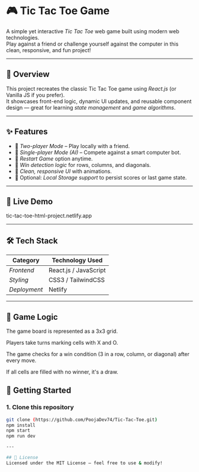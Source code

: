 # 🎮 Tic Tac Toe Game

A simple yet interactive *Tic Tac Toe* web game built using modern web technologies.  
Play against a friend or challenge yourself against the computer in this clean, responsive, and fun project!

---

## 🧩 Overview

This project recreates the classic Tic Tac Toe game using *React.js* (or Vanilla JS if you prefer).  
It showcases front-end logic, dynamic UI updates, and reusable component design — great for learning *state management* and *game algorithms*.

---

## ✨ Features

- 🎯 *Two-player Mode* – Play locally with a friend.
- 🤖 *Single-player Mode (AI)* – Compete against a smart computer bot.
- 🔄 *Restart Game* option anytime.
- 🧠 *Win detection logic* for rows, columns, and diagonals.
- 🎨 *Clean, responsive UI* with animations.
- 💾 Optional: *Local Storage support* to persist scores or last game state.

---

## 🔗 Live Demo 

tic-tac-toe-html-project.netlify.app

---

## 🛠 Tech Stack

| Category     | Technology Used |
|--------------|----------------|
| *Frontend*   | React.js / JavaScript |
| *Styling*    | CSS3 / TailwindCSS |
| *Deployment* | Netlify  |

---

## 🧠 Game Logic

The game board is represented as a 3x3 grid.

Players take turns marking cells with X and O.

The game checks for a win condition (3 in a row, column, or diagonal) after every move.

If all cells are filled with no winner, it's a draw.

## 🚀 Getting Started

### 1. Clone this repository
```bash
git clone (https://github.com/PoojaDev74/Tic-Tac-Toe.git)
npm install
npm start
npm run dev

---

## 📜 License
Licensed under the MIT License – feel free to use & modify!
